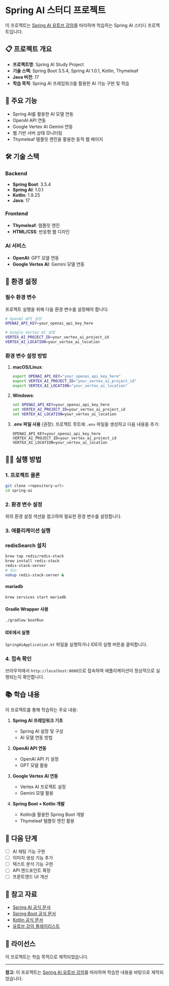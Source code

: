 # Spring AI 스터디 프로젝트

이 프로젝트는 [Spring AI 유튜브 강의](https://youtube.com/playlist?list=PLJkjrxxiBSFCgcsP_pzuntmqC3AlTMWFx&si=QSrj6GQjQhKkQ2n4)를 따라하며 학습하는 Spring AI 스터디 프로젝트입니다.

## 📋 프로젝트 개요

- **프로젝트명**: Spring AI Study Project
- **기술 스택**: Spring Boot 3.5.4, Spring AI 1.0.1, Kotlin, Thymeleaf
- **Java 버전**: 17
- **학습 목적**: Spring AI 프레임워크를 활용한 AI 기능 구현 및 학습

## 🚀 주요 기능

- Spring AI를 활용한 AI 모델 연동
- OpenAI API 연동
- Google Vertex AI Gemini 연동
- 웹 기반 서버 상태 모니터링
- Thymeleaf 템플릿 엔진을 활용한 동적 웹 페이지

## 🛠 기술 스택

### Backend
- **Spring Boot**: 3.5.4
- **Spring AI**: 1.0.1
- **Kotlin**: 1.9.25
- **Java**: 17

### Frontend
- **Thymeleaf**: 템플릿 엔진
- **HTML/CSS**: 반응형 웹 디자인

### AI 서비스
- **OpenAI**: GPT 모델 연동
- **Google Vertex AI**: Gemini 모델 연동


## 🔧 환경 설정

### 필수 환경 변수

프로젝트 실행을 위해 다음 환경 변수를 설정해야 합니다:

```bash
# OpenAI API 설정
OPENAI_API_KEY=your_openai_api_key_here

# Google Vertex AI 설정
VERTEX_AI_PROJECT_ID=your_vertex_ai_project_id
VERTEX_AI_LOCATION=your_vertex_ai_location
```

### 환경 변수 설정 방법

1. **macOS/Linux**:
   ```bash
   export OPENAI_API_KEY="your_openai_api_key_here"
   export VERTEX_AI_PROJECT_ID="your_vertex_ai_project_id"
   export VERTEX_AI_LOCATION="your_vertex_ai_location"
   ```

2. **Windows**:
   ```cmd
   set OPENAI_API_KEY=your_openai_api_key_here
   set VERTEX_AI_PROJECT_ID=your_vertex_ai_project_id
   set VERTEX_AI_LOCATION=your_vertex_ai_location
   ```

3. **.env 파일 사용** (권장):
   프로젝트 루트에 `.env` 파일을 생성하고 다음 내용을 추가:
   ```
   OPENAI_API_KEY=your_openai_api_key_here
   VERTEX_AI_PROJECT_ID=your_vertex_ai_project_id
   VERTEX_AI_LOCATION=your_vertex_ai_location
   ```

## 🏃‍♂️ 실행 방법

### 1. 프로젝트 클론
```bash
git clone <repository-url>
cd spring-ai
```

### 2. 환경 변수 설정
위의 환경 설정 섹션을 참고하여 필요한 환경 변수를 설정합니다.

### 3. 애플리케이션 실행

### redisSearch 설치
```bash
brew tap redis/redis-stack
brew install redis-stack
redis-stack-server
# 또는
nohup redis-stack-server &
```

#### mariadb
```bash
brew services start mariadb
```

#### Gradle Wrapper 사용
```bash
./gradlew bootRun
```

#### IDE에서 실행
`SpringAiApplication.kt` 파일을 실행하거나 IDE의 실행 버튼을 클릭합니다.

### 4. 접속 확인
브라우저에서 `http://localhost:8080`으로 접속하여 애플리케이션이 정상적으로 실행되는지 확인합니다.

## 📚 학습 내용

이 프로젝트를 통해 학습하는 주요 내용:

1. **Spring AI 프레임워크 기초**
   - Spring AI 설정 및 구성
   - AI 모델 연동 방법

2. **OpenAI API 연동**
   - OpenAI API 키 설정
   - GPT 모델 활용

3. **Google Vertex AI 연동**
   - Vertex AI 프로젝트 설정
   - Gemini 모델 활용

4. **Spring Boot + Kotlin 개발**
   - Kotlin을 활용한 Spring Boot 개발
   - Thymeleaf 템플릿 엔진 활용

## 🎯 다음 단계

- [ ] AI 채팅 기능 구현
- [ ] 이미지 생성 기능 추가
- [ ] 텍스트 분석 기능 구현
- [ ] API 엔드포인트 확장
- [ ] 프론트엔드 UI 개선

## 📖 참고 자료

- [Spring AI 공식 문서](https://docs.spring.io/spring-ai/reference/)
- [Spring Boot 공식 문서](https://spring.io/projects/spring-boot)
- [Kotlin 공식 문서](https://kotlinlang.org/docs/home.html)
- [유튜브 강의 플레이리스트](https://youtube.com/playlist?list=PLJkjrxxiBSFCgcsP_pzuntmqC3AlTMWFx&si=QSrj6GQjQhKkQ2n4)

## 📄 라이선스

이 프로젝트는 학습 목적으로 제작되었습니다.

---

**참고**: 이 프로젝트는 [Spring AI 유튜브 강의](https://youtube.com/playlist?list=PLJkjrxxiBSFCgcsP_pzuntmqC3AlTMWFx&si=QSrj6GQjQhKkQ2n4)를 따라하며 학습한 내용을 바탕으로 제작되었습니다.

